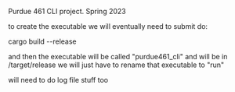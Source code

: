 Purdue 461 CLI project. Spring 2023

to create the executable we will eventually need to submit do:

cargo build --release

and then the executable will be called "purdue461_cli" and will be in /target/release
we will just have to rename that executable to "run"


will need to do log file stuff too
